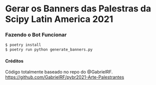 # Gerar os Banners das Palestras da Scipy Latin America 2021

### Fazendo o Bot Funcionar

```bash
$ poetry install
$ poetry run python generate_banners.py
```

#### Créditos

Código totalmente baseado no repo do @GabrielRF.
https://github.com/GabrielRF/pybr2021-Arte-Palestrantes
